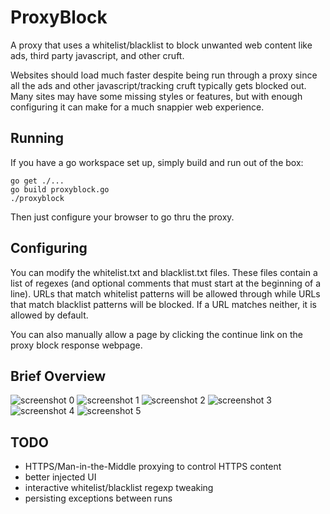 # ProxyBlock
A proxy that uses a whitelist/blacklist to block unwanted web content like ads, third party javascript, and other cruft.

Websites should load much faster despite being run through a proxy since all the ads and other javascript/tracking cruft typically gets blocked out.  Many sites may have some missing styles or features, but with enough configuring it can make for a much snappier web experience.

## Running
If you have a go workspace set up, simply build and run out of the box:
```
go get ./...
go build proxyblock.go
./proxyblock
```
Then just configure your browser to go thru the proxy.

## Configuring
You can modify the whitelist.txt and blacklist.txt files.
These files contain a list of regexes (and optional comments that must start at
the beginning of a line).  URLs that match whitelist patterns will be allowed through
while URLs that match blacklist patterns will be blocked.  If a URL matches neither, it is allowed by default.

You can also manually allow a page by clicking the continue link on the proxy block response webpage.

## Brief Overview
![screenshot 0](https://raw.githubusercontent.com/jcuga/proxyblock/master/demo-screenshots/demo-screenshot-0.png)
![screenshot 1](https://raw.githubusercontent.com/jcuga/proxyblock/master/demo-screenshots/demo-screenshot-1.png)
![screenshot 2](https://raw.githubusercontent.com/jcuga/proxyblock/master/demo-screenshots/demo-screenshot-2.png)
![screenshot 3](https://raw.githubusercontent.com/jcuga/proxyblock/master/demo-screenshots/demo-screenshot-3.png)
![screenshot 4](https://raw.githubusercontent.com/jcuga/proxyblock/master/demo-screenshots/demo-screenshot-4.png)
![screenshot 5](https://raw.githubusercontent.com/jcuga/proxyblock/master/demo-screenshots/demo-screenshot-5.png)


## TODO
* HTTPS/Man-in-the-Middle proxying to control HTTPS content
* better injected UI
* interactive whitelist/blacklist regexp tweaking
* persisting exceptions between runs
